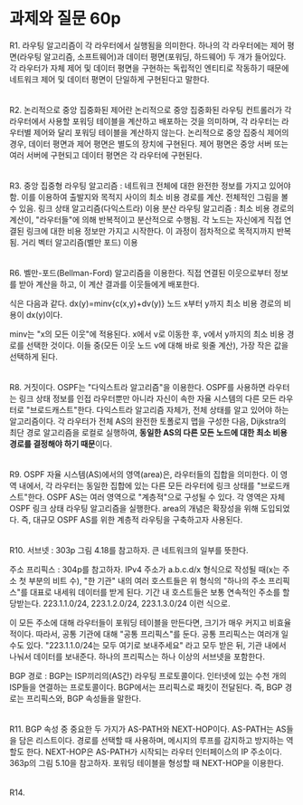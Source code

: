 # 과제와 질문 60p

R1. 라우팅 알고리즘이 각 라우터에서 실행됨을 의미한다.
하나의 각 라우터에는 제어 평면(라우팅 알고리즘, 소프트웨어)과 데이터 평면(포워딩, 하드웨어) 두 개가 들어있다.
각 라우터가 자체 제어 및 데이터 평면을 구현하는 독립적인 엔티티로 작동하기 때문에 네트워크 제어 및 데이터 평면이 단일하게 구현된다고 말한다.

　   
R2. 논리적으로 중앙 집중화된 제어란 논리적으로 중앙 집중화된 라우팅 컨트롤러가 각 라우터에서 사용할 포워딩 테이블을 계산하고 배포하는 것을 의미하며, 각 라우터는 라우터별 제어와 달리 포워딩 테이블을 계산하지 않는다.
논리적으로 중앙 집중식 제어의 경우, 데이터 평면과 제어 평면은 별도의 장치에 구현된다. 제어 평면은 중앙 서버 또는 여러 서버에 구현되고 데이터 평면은 각 라우터에 구현된다.

　   
R3. 
중앙 집중형 라우팅 알고리즘 : 네트워크 전체에 대한 완전한 정보를 가지고 있어야 함. 이를 이용하여 출발지와 목적지 사이의 최소 비용 경로를 계산. 전체적인 그림을 볼 수 있음. 링크 상태 알고리즘(다익스트라) 이용
분산 라우팅 알고리즘 : 최소 비용 경로의 계산이, "라우터들"에 의해 반복적이고 분산적으로 수행됨. 각 노드는 자신에게 직접 연결된 링크에 대한 비용 정보만 가지고 시작한다. 이 과정이 점차적으로 목적지까지 반복됨. 거리 벡터 알고리즘(벨만 포드) 이용

　   
R6. 
벨만-포드(Bellman-Ford) 알고리즘을 이용한다.
직접 연결된 이웃으로부터 정보를 받아 계산을 하고, 이 계산 결과를 이웃들에게 배포한다.

식은 다음과 같다.
dx(y)=minv{c(x,y)+dv(y)}
노드 x부터 y까지 최소 비용 경로의 비용이 dx(y)이다.

minv는 "x의 모든 이웃"에 적용된다.
x에서 v로 이동한 후, v에서 y까지의 최소 비용 경로를 선택한 것이다.
이들 중(모든 이웃 노드 v에 대해 바로 윗줄 계산), 가장 작은 값을 선택하게 된다. 

　   
R8. 거짓이다. OSPF는 "다익스트라 알고리즘"을 이용한다.
OSPF를 사용하면 라우터는 링크 상태 정보를 인접 라우터뿐만 아니라 자신이 속한 자율 시스템의 다른 모든 라우터로 "브로드캐스트"한다.
다익스트라 알고리즘 자체가, 전체 상태를 알고 있어야 하는 알고리즘이다.
각 라우터가 전체 AS의 완전한 토폴로지 맵을 구성한 다음, Dijkstra의 최단 경로 알고리즘을 로컬로 실행하여, **동일한 AS의 다른 모든 노드에 대한 최소 비용 경로를 결정해야 하기 때문**이다.

　   
R9. OSPF 자율 시스템(AS)에서의 영역(area)은, 라우터들의 집합을 의미한다.
이 영역 내에서, 각 라우터는 동일한 집합에 있는 다른 모든 라우터에 링크 상태를 "브로드캐스트"한다.
OSPF AS는 여러 영역으로 "계층적"으로 구성될 수 있다. 각 영역은 자체 OSPF 링크 상태 라우팅 알고리즘을 실행한다.
area의 개념은 확장성을 위해 도입되었다. 즉, 대규모 OSPF AS를 위한 계층적 라우팅을 구축하고자 사용된다.

　   
R10. 
서브넷 : 303p 그림 4.18를 참고하자. 큰 네트워크의 일부를 뜻한다.

주소 프리픽스 : 304p를 참고하자. IPv4 주소가 a.b.c.d/x 형식으로 작성될 때(x는 주소 첫 부분의 비트 수), "한 기관" 내의 여러 호스트들은 위 형식의 "하나의 주소 프리픽스"를 대표로 내세워 데이터를 받게 된다.
기간 내 호스트들은 보통 연속적인 주소를 할당받는다. 
223.1.1.0/24,  223.1.2.0/24,  223.1.3.0/24 이런 식으로.

이 모든 주소에 대해 라우터들이 포워딩 테이블을 만든다면, 크기가 매우 커지고 비효율적이다.
따라서, 공통 기관에 대해 "공통 프리픽스"를 둔다. 공통 프리픽스는 여러개 일수도 있다. "223.1.1.0/24는 모두 여기로 보내주세요" 라고 모두 받은 뒤, 기관 내에서 나눠서 데이터를 보내준다. 
 하나의 프리픽스는 하나 이상의 서브넷을 포함한다. 

BGP 경로 :
BGP는 ISP끼리의(AS간) 라우팅 프로토콜이다. 인터넷에 있는 수천 개의 ISP들을 연결하는 프로토콜이다.
BGP에서는 프리픽스로 패킷이 전달된다. 즉, BGP 경로는 프리픽스와, BGP 속성들을 말한다.

　   
R11. BGP 속성 중 중요한 두 가지가 AS-PATH와 NEXT-HOP이다. 
AS-PATH는 AS들을 담은 리스트이다. 경로를 선택할 때 사용하며, 메시지의 루프를 감지하고 방지하는 역할도 한다. 
NEXT-HOP은 AS-PATH가 시작되는 라우터 인터페이스의 IP 주소이다. 363p의 그림 5.10을 참고하자. 포워딩 테이블을 형성할 때 NEXT-HOP을 이용한다.

　   
R14.
